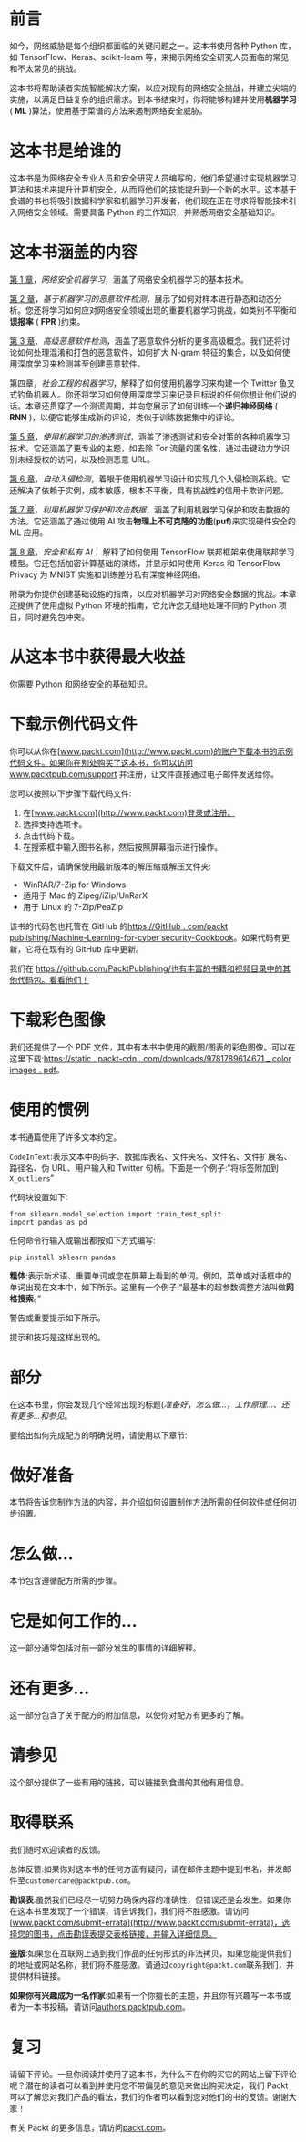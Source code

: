 <title>Preface</title> 

# 前言

如今，网络威胁是每个组织都面临的关键问题之一。这本书使用各种 Python 库，如 TensorFlow、Keras、scikit-learn 等，来揭示网络安全研究人员面临的常见和不太常见的挑战。

这本书将帮助读者实施智能解决方案，以应对现有的网络安全挑战，并建立尖端的实施，以满足日益复杂的组织需求。到本书结束时，你将能够构建并使用**机器学习** ( **ML** )算法，使用基于菜谱的方法来遏制网络安全威胁。

<title>Who this book is for</title> 

# 这本书是给谁的

这本书是为网络安全专业人员和安全研究人员编写的，他们希望通过实现机器学习算法和技术来提升计算机安全，从而将他们的技能提升到一个新的水平。这本基于食谱的书也将吸引数据科学家和机器学习开发者，他们现在正在寻求将智能技术引入网络安全领域。需要具备 Python 的工作知识，并熟悉网络安全基础知识。

<title>What this book covers</title> 

# 这本书涵盖的内容

[第 1 章](d26cc5b9-3f47-4e2b-96f9-18195ba26c38.xhtml)，*网络安全机器学习*，涵盖了网络安全机器学习的基本技术。

[第 2 章](9f03fc33-a1ef-4786-96ea-4e85edb89ee9.xhtml)，*基于机器学习的恶意软件检测*，展示了如何对样本进行静态和动态分析。您还将学习如何应对网络安全领域出现的重要机器学习挑战，如类别不平衡和**误报率** ( **FPR** )约束。

[第 3 章](81f9cbcb-c2e0-4d65-9760-b02285683a15.xhtml)、*高级恶意软件检测*，涵盖了恶意软件分析的更多高级概念。我们还将讨论如何处理混淆和打包的恶意软件，如何扩大 N-gram 特征的集合，以及如何使用深度学习来检测甚至创建恶意软件。

第四章，*社会工程的机器学习*，解释了如何使用机器学习来构建一个 Twitter 鱼叉式钓鱼机器人。你还将学习如何使用深度学习来记录目标说的任何你想让他们说的话。本章还贯穿了一个测谎周期，并向您展示了如何训练一个**递归神经网络** ( **RNN** )，以便它能够生成新的评论，类似于训练数据集中的评论。

[第 5 章](e24080ec-993e-48d8-aa1d-8ac880ed424f.xhtml)，*使用机器学习的渗透测试*，涵盖了渗透测试和安全对策的各种机器学习技术。它还涵盖了更专业的主题，如去除 Tor 流量的匿名性，通过击键动力学识别未经授权的访问，以及检测恶意 URL。

[第 6 章](92f25d6b-cdec-49e6-bd52-1cfb05a57874.xhtml)，*自动入侵检测*，着眼于使用机器学习设计和实现几个入侵检测系统。它还解决了依赖于实例，成本敏感，根本不平衡，具有挑战性的信用卡欺诈问题。

[第 7 章](be5647b8-caae-4554-be48-b9d00a8fddba.xhtml)，*利用机器学习保护和攻击数据*，涵盖了利用机器学习保护和攻击数据的方法。它还涵盖了通过使用 AI 攻击**物理上不可克隆的功能**(**puf**)来实现硬件安全的 ML 应用。

[第 8 章](12216733-8792-41d5-ab17-5529b5630dbb.xhtml)，*安全和私有 AI* ，解释了如何使用 TensorFlow 联邦框架来使用联邦学习模型。它还包括加密计算基础的演练，并显示如何使用 Keras 和 TensorFlow Privacy 为 MNIST 实施和训练差分私有深度神经网络。

附录为你提供创建基础设施的指南，以应对机器学习对网络安全数据的挑战。本章还提供了使用虚拟 Python 环境的指南，它允许您无缝地处理不同的 Python 项目，同时避免包冲突。

<title>To get the most out of this book</title> 

# 从这本书中获得最大收益

你需要 Python 和网络安全的基础知识。

<title>Download the example code files</title> 

# 下载示例代码文件

你可以从你在[www.packt.com](http://www.packt.com)的账户下载本书的示例代码文件。如果你在别处购买了这本书，你可以访问 www.packtpub.com/support 并注册，让文件直接通过电子邮件发送给你。

您可以按照以下步骤下载代码文件:

1.  在[www.packt.com](http://www.packt.com)登录或注册。
2.  选择支持选项卡。
3.  点击代码下载。
4.  在搜索框中输入图书名称，然后按照屏幕指示进行操作。

下载文件后，请确保使用最新版本的解压缩或解压文件夹:

*   WinRAR/7-Zip for Windows
*   适用于 Mac 的 Zipeg/iZip/UnRarX
*   用于 Linux 的 7-Zip/PeaZip

该书的代码包也托管在 GitHub 的[https://GitHub . com/packt publishing/Machine-Learning-for-cyber security-Cookbook](https://github.com/PacktPublishing/Machine-Learning-for-Cybersecurity-Cookbook)。如果代码有更新，它将在现有的 GitHub 库中更新。

我们在 https://github.com/PacktPublishing/也有丰富的书籍和视频目录中的其他代码包。看看他们！

<title>Download the color images</title> 

# 下载彩色图像

我们还提供了一个 PDF 文件，其中有本书中使用的截图/图表的彩色图像。可以在这里下载:[https://static . packt-cdn . com/downloads/9781789614671 _ color images . pdf](https://static.packt-cdn.com/downloads/9781789614671_ColorImages.pdf)。

<title>Conventions used</title> 

# 使用的惯例

本书通篇使用了许多文本约定。

`CodeInText`:表示文本中的码字、数据库表名、文件夹名、文件名、文件扩展名、路径名、伪 URL、用户输入和 Twitter 句柄。下面是一个例子:“将标签附加到`X_outliers`”

代码块设置如下:

```
from sklearn.model_selection import train_test_split
import pandas as pd
```

任何命令行输入或输出都按如下方式编写:

```
pip install sklearn pandas
```

**粗体**:表示新术语、重要单词或您在屏幕上看到的单词。例如，菜单或对话框中的单词出现在文本中，如下所示。这里有一个例子:“最基本的超参数调整方法叫做**网格搜索**。”

警告或重要提示如下所示。

提示和技巧是这样出现的。

<title>Sections</title> 

# 部分

在这本书里，你会发现几个经常出现的标题(*准备好*，*怎么做...*，*工作原理...*、*还有更多...*和*参见*。

要给出如何完成配方的明确说明，请使用以下章节:

<title>Getting ready</title> 

# 做好准备

本节将告诉您制作方法的内容，并介绍如何设置制作方法所需的任何软件或任何初步设置。

<title>How to do it…</title> 

# 怎么做…

本节包含遵循配方所需的步骤。

<title>How it works…</title> 

# 它是如何工作的…

这一部分通常包括对前一部分发生的事情的详细解释。

<title>There's more…</title> 

# 还有更多…

这一部分包含了关于配方的附加信息，以使你对配方有更多的了解。

<title>See also</title> 

# 请参见

这个部分提供了一些有用的链接，可以链接到食谱的其他有用信息。

<title>Get in touch</title> 

# 取得联系

我们随时欢迎读者的反馈。

总体反馈:如果你对这本书的任何方面有疑问，请在邮件主题中提到书名，并发邮件至`customercare@packtpub.com`。

**勘误表**:虽然我们已经尽一切努力确保内容的准确性，但错误还是会发生。如果你在这本书里发现了一个错误，请告诉我们，我们将不胜感激。请访问[www.packt.com/submit-errata](http://www.packt.com/submit-errata)，选择您的图书，点击勘误表提交表格链接，并输入详细信息。

**盗版**:如果您在互联网上遇到我们作品的任何形式的非法拷贝，如果您能提供我们的地址或网站名称，我们将不胜感激。请通过`copyright@packt.com`联系我们，并提供材料链接。

**如果你有兴趣成为一名作家**:如果有一个你擅长的主题，并且你有兴趣写一本书或者为一本书投稿，请访问[authors.packtpub.com](http://authors.packtpub.com/)。

<title>Reviews</title> 

# 复习

请留下评论。一旦你阅读并使用了这本书，为什么不在你购买它的网站上留下评论呢？潜在的读者可以看到并使用您不带偏见的意见来做出购买决定，我们 Packt 可以了解您对我们产品的看法，我们的作者可以看到您对他们的书的反馈。谢谢大家！

有关 Packt 的更多信息，请访问[packt.com](http://www.packt.com/)。